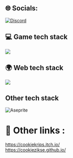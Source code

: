 
## 🌐 Socials:
[![Discord](https://img.shields.io/badge/Discord-%237289DA.svg?logo=discord&logoColor=white)](https://discord.gg/cokkiez)

## 💻 Game tech stack 
![](https://skillicons.dev/icons?i=godot,robloxstudio,unity,vscode,visualstudio,github,cpp,c,cs,py,asesprite)

## 🌍 Web tech stack
![](https://skillicons.dev/icons?i=dart,flutter,vscode,figma,html,css,javascript,php,mysql,react,firebase,postman)

## Other tech stack
![Aseprite](https://img.shields.io/badge/Aseprite-FFFFFF?style=for-the-badge&logo=Aseprite&logoColor=#7D929E)   <br>

# 🔗 Other links :
https://cookiekrips.itch.io/
 <br>
https://cookiezikse.github.io/
